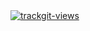 <a href="https://trackgit.com">
<img src="https://us-central1-trackgit-analytics.cloudfunctions.net/token/ping/kiw1mw3f6swf33sf10tk" alt="trackgit-views" />
</a>
